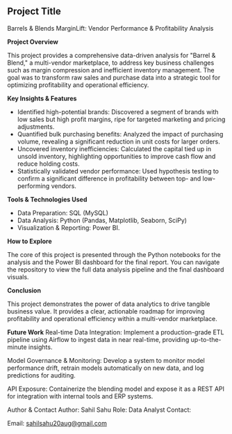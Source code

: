 ## Project Title
Barrels & Blends MarginLift: Vendor Performance & Profitability Analysis

**Project Overview**

This project provides a comprehensive data-driven analysis for "Barrel & Blend," a multi-vendor marketplace, to address key business challenges such as margin compression and inefficient inventory management. The goal was to transform raw sales and purchase data into a strategic tool for optimizing profitability and operational efficiency.

**Key Insights & Features**

- Identified high-potential brands: Discovered a segment of brands with low sales but high profit margins, ripe for targeted marketing and pricing adjustments.
- Quantified bulk purchasing benefits: Analyzed the impact of purchasing volume, revealing a significant reduction in unit costs for larger orders.
- Uncovered inventory inefficiencies: Calculated the capital tied up in unsold inventory, highlighting opportunities to improve cash flow and reduce holding costs.
- Statistically validated vendor performance: Used hypothesis testing to confirm a significant difference in profitability between top- and low-performing vendors.

**Tools & Technologies Used**

- Data Preparation: SQL (MySQL)
- Data Analysis: Python (Pandas, Matplotlib, Seaborn, SciPy)
- Visualization & Reporting: Power BI.

**How to Explore**

The core of this project is presented through the Python notebooks for the analysis and the Power BI dashboard for the final report. You can navigate the repository to view the full data analysis pipeline and the final dashboard visuals.

**Conclusion**

This project demonstrates the power of data analytics to drive tangible business value. It provides a clear, actionable roadmap for improving profitability and operational efficiency within a multi-vendor marketplace.

**Future Work**
Real-time Data Integration: Implement a production-grade ETL pipeline using Airflow to ingest data in near real-time, providing up-to-the-minute insights.

Model Governance & Monitoring: Develop a system to monitor model performance drift, retrain models automatically on new data, and log predictions for auditing.

API Exposure: Containerize the blending model and expose it as a REST API for integration with internal tools and ERP systems.

Author & Contact
Author: Sahil Sahu
Role: Data Analyst
Contact:

Email: sahilsahu20aug@gmail.com
